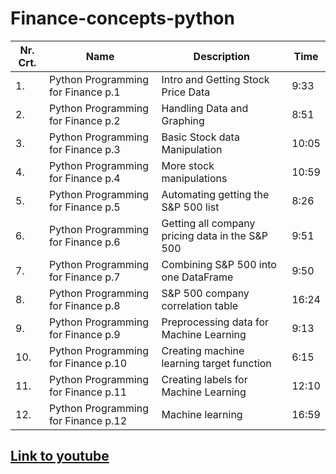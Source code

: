 # Finance-concepts-python

| Nr. Crt. | Name                                | Description                                     | Time  |
| -------- | ----------------------------------- | ----------------------------------------------- | ----- |
| 1.       | Python Programming for Finance p.1  | Intro and Getting Stock Price Data              | 9:33  |
| 2.       | Python Programming for Finance p.2  | Handling Data and Graphing                      | 8:51  |
| 3.       | Python Programming for Finance p.3  | Basic Stock data Manipulation                   | 10:05 |
| 4.       | Python Programming for Finance p.4  | More stock manipulations                        | 10:59 |
| 5.       | Python Programming for Finance p.5  | Automating getting the S&P 500 list             | 8:26  |
| 6.       | Python Programming for Finance p.6  | Getting all company pricing data in the S&P 500 | 9:51  |
| 7.       | Python Programming for Finance p.7  | Combining S&P 500 into one DataFrame            | 9:50  |
| 8.       | Python Programming for Finance p.8  | S&P 500 company correlation table               | 16:24 |
| 9.       | Python Programming for Finance p.9  | Preprocessing data for Machine Learning         | 9:13  |
| 10.      | Python Programming for Finance p.10 | Creating machine learning target function       | 6:15  |
| 11.      | Python Programming for Finance p.11 | Creating labels for Machine Learning            | 12:10 |
| 12.      | Python Programming for Finance p.12 | Machine learning                                | 16:59 |

## [Link to youtube](https://www.youtube.com/playlist?list=PLQVvvaa0QuDcOdF96TBtRtuQksErCEBYZ)
